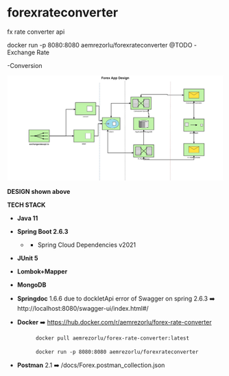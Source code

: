 # forexrateconverter
fx rate converter api


docker run -p 8080:8080 aemrezorlu/forexrateconverter 
@TODO
-Exchange Rate

-Conversion


![](/docs/fxRateDesign.jpg?raw=true "Title")

**DESIGN shown above**

**TECH STACK**
- **Java 11**
- **Spring Boot 2.6.3**
    - + Spring Cloud Dependencies v2021 
- **JUnit 5**
- **Lombok+Mapper**
- **MongoDB**
- **Springdoc** 1.6.6 due to dockletApi error of Swagger on spring 2.6.3 :arrow_right: http://localhost:8080/swagger-ui/index.html#/
- **Docker** :arrow_right: https://hub.docker.com/r/aemrezorlu/forex-rate-converter

			docker pull aemrezorlu/forex-rate-converter:latest
	
			docker run -p 8080:8080 aemrezorlu/forexrateconverter
- **Postman** 2.1 :arrow_right: /docs/Forex.postman_collection.json
